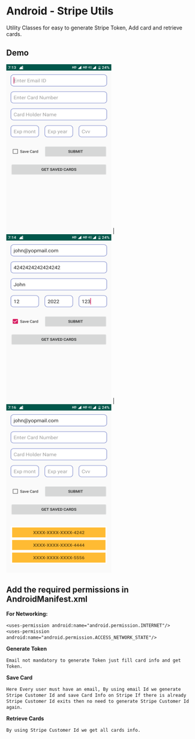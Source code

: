 # Android - Stripe Utils

Utility Classes for easy to generate Stripe Token, Add card and retrieve cards.

## Demo

<img src="https://github.com/kalpeshkumawat/StripePayment/raw/master/screen_shot_1.png?raw=true" height="450" width="280" /> |
<img src="https://github.com/kalpeshkumawat/StripePayment/raw/master/screen_shot_2.png?raw=true" height="450" width="280" /> |
<img src="https://github.com/kalpeshkumawat/StripePayment/raw/master/screen_shot_3.png?raw=true" height="450" width="280" />

## Add the required permissions in AndroidManifest.xml

**For Networking:**

```
<uses-permission android:name="android.permission.INTERNET"/>
<uses-permission android:name="android.permission.ACCESS_NETWORK_STATE"/>
```

**Generate Token**
```
Email not mandatory to generate Token just fill card info and get Token.
```

**Save Card**
```
Here Every user must have an email, By using email Id we generate Stripe Customer Id and save Card Info on Stripe If there is already Stripe Customer Id exits then no need to generate Stripe Customer Id again.
```
**Retrieve Cards**
```
By using Stripe Customer Id we get all cards info.
```
